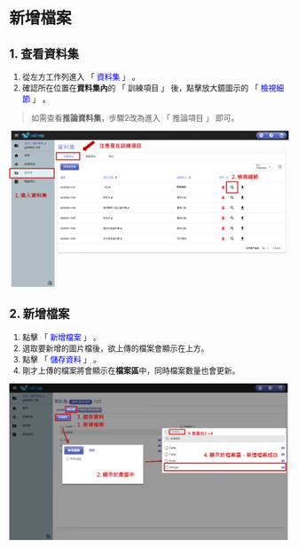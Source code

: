 # 新增檔案

## 1. 查看資料集

1. 從左方工作列進入 「 <font color="blue">資料集</font> 」 。
2. 確認所在位置在**資料集內**的 「 訓練項目 」 後，點擊放大鏡圖示的 「 <font color="blue">檢視細節</font> 」 。

> 如需查看**推論資料集**，步驟2改為進入 「 推論項目 」 即可。


![alt text](image-2.png)

## 2. 新增檔案

1. 點擊 「 <font color="blue">新增檔案</font> 」 。
2. 選取要新增的圖片檔後，欲上傳的檔案會顯示在上方。
3. 點擊 「 <font color="blue">儲存資料</font> 」 。
4. 剛才上傳的檔案將會顯示在**檔案區**中，同時檔案數量也會更新。

![alt text](image-3.png)
